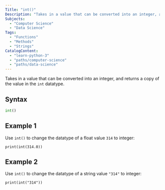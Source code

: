 ```yaml
---
Title: "int()"
Description: "Takes in a value that can be converted into an integer, and returns a copy of the value in the int datatype."
Subjects:
  - "Computer Science"
  - "Data Science"
Tags:
  - "Functions"
  - "Methods"
  - "Strings"
CatalogContent:
  - "learn-python-3"
  - "paths/computer-science"
  - "paths/data-science"
---
```


Takes in a value that can be converted into an integer, and returns a copy of the value in the `int` datatype.

## Syntax

```py
int()
```

## Example 1

Use `int()` to change the datatype of a float value `314` to integer:

```codebyte/python
print(int(314.0))
```

## Example 2

Use `int()` to change the datatype of a string value `"314"` to integer:

```codebyte/python
print(int("314"))
```
